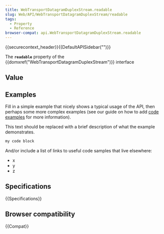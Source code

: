 ```yaml
---
title: WebTransportDatagramDuplexStream.readable
slug: Web/API/WebTransportDatagramDuplexStream/readable
tags:
  - Property
  - Reference
browser-compat: api.WebTransportDatagramDuplexStream.readable
---
```

{{securecontext_header}}{{DefaultAPISidebar("")}}

The **`readable`** property of the {{domxref("WebTransportDatagramDuplexStream")}} interface 

## Value



## Examples

Fill in a simple example that nicely shows a typical usage of the API, then perhaps some more complex examples (see our guide on how to add [code examples](/en-US/docs/MDN/Contribute/Structures/Code_examples) for more information).

This text should be replaced with a brief description of what the example demonstrates.

```js
my code block
```

And/or include a list of links to useful code samples that live elsewhere:

*   x
*   y
*   z

## Specifications

{{Specifications}}

## Browser compatibility

{{Compat}}


